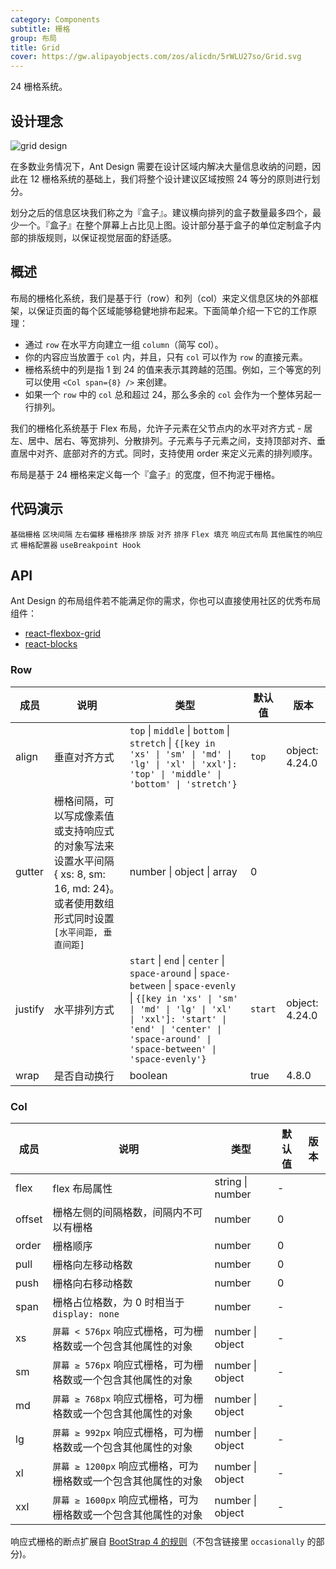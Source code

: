 ```yaml
---
category: Components
subtitle: 栅格
group: 布局
title: Grid
cover: https://gw.alipayobjects.com/zos/alicdn/5rWLU27so/Grid.svg
---
```


24 栅格系统。

## 设计理念

<div class="grid-demo">
  <img src="https://gw.alipayobjects.com/zos/bmw-prod/9189c9ef-c601-40dc-9960-c11dbb681888.svg" alt="grid design" />
</div>

在多数业务情况下，Ant Design 需要在设计区域内解决大量信息收纳的问题，因此在 12 栅格系统的基础上，我们将整个设计建议区域按照 24 等分的原则进行划分。

划分之后的信息区块我们称之为『盒子』。建议横向排列的盒子数量最多四个，最少一个。『盒子』在整个屏幕上占比见上图。设计部分基于盒子的单位定制盒子内部的排版规则，以保证视觉层面的舒适感。

## 概述

布局的栅格化系统，我们是基于行（row）和列（col）来定义信息区块的外部框架，以保证页面的每个区域能够稳健地排布起来。下面简单介绍一下它的工作原理：

- 通过 `row` 在水平方向建立一组 `column`（简写 col）。
- 你的内容应当放置于 `col` 内，并且，只有 `col` 可以作为 `row` 的直接元素。
- 栅格系统中的列是指 1 到 24 的值来表示其跨越的范围。例如，三个等宽的列可以使用 `<Col span={8} />` 来创建。
- 如果一个 `row` 中的 `col` 总和超过 24，那么多余的 `col` 会作为一个整体另起一行排列。

我们的栅格化系统基于 Flex 布局，允许子元素在父节点内的水平对齐方式 - 居左、居中、居右、等宽排列、分散排列。子元素与子元素之间，支持顶部对齐、垂直居中对齐、底部对齐的方式。同时，支持使用 order 来定义元素的排列顺序。

布局是基于 24 栅格来定义每一个『盒子』的宽度，但不拘泥于栅格。

## 代码演示

<!-- prettier-ignore -->
<code src="./demo/basic.tsx">基础栅格</code>
<code src="./demo/gutter.tsx">区块间隔</code>
<code src="./demo/offset.tsx">左右偏移</code>
<code src="./demo/sort.tsx">栅格排序</code>
<code src="./demo/flex.tsx">排版</code>
<code src="./demo/flex-align.tsx">对齐</code>
<code src="./demo/flex-order.tsx">排序</code>
<code src="./demo/flex-stretch.tsx">Flex 填充</code>
<code src="./demo/responsive.tsx">响应式布局</code>
<code src="./demo/responsive-more.tsx">其他属性的响应式</code>
<code src="./demo/playground.tsx">栅格配置器</code>
<code src="./demo/useBreakpoint.tsx">useBreakpoint Hook</code>

## API

Ant Design 的布局组件若不能满足你的需求，你也可以直接使用社区的优秀布局组件：

- [react-flexbox-grid](http://roylee0704.github.io/react-flexbox-grid/)
- [react-blocks](https://github.com/whoisandy/react-blocks/)

### Row

| 成员 | 说明 | 类型 | 默认值 | 版本 |
| --- | --- | --- | --- | --- |
| align | 垂直对齐方式 | `top` \| `middle` \| `bottom` \| `stretch` \| `{[key in 'xs' \| 'sm' \| 'md' \| 'lg' \| 'xl' \| 'xxl']: 'top' \| 'middle' \| 'bottom' \| 'stretch'}` | `top` | object: 4.24.0 |
| gutter | 栅格间隔，可以写成像素值或支持响应式的对象写法来设置水平间隔 { xs: 8, sm: 16, md: 24}。或者使用数组形式同时设置 `[水平间距, 垂直间距]` | number \| object \| array | 0 |  |
| justify | 水平排列方式 | `start` \| `end` \| `center` \| `space-around` \| `space-between` \| `space-evenly` \| `{[key in 'xs' \| 'sm' \| 'md' \| 'lg' \| 'xl' \| 'xxl']: 'start' \| 'end' \| 'center' \| 'space-around' \| 'space-between' \| 'space-evenly'}` | `start` | object: 4.24.0 |
| wrap | 是否自动换行 | boolean | true | 4.8.0 |

### Col

| 成员 | 说明 | 类型 | 默认值 | 版本 |
| --- | --- | --- | --- | --- |
| flex | flex 布局属性 | string \| number | - |  |
| offset | 栅格左侧的间隔格数，间隔内不可以有栅格 | number | 0 |  |
| order | 栅格顺序 | number | 0 |  |
| pull | 栅格向左移动格数 | number | 0 |  |
| push | 栅格向右移动格数 | number | 0 |  |
| span | 栅格占位格数，为 0 时相当于 `display: none` | number | - |  |
| xs | `屏幕 < 576px` 响应式栅格，可为栅格数或一个包含其他属性的对象 | number \| object | - |  |
| sm | `屏幕 ≥ 576px` 响应式栅格，可为栅格数或一个包含其他属性的对象 | number \| object | - |  |
| md | `屏幕 ≥ 768px` 响应式栅格，可为栅格数或一个包含其他属性的对象 | number \| object | - |  |
| lg | `屏幕 ≥ 992px` 响应式栅格，可为栅格数或一个包含其他属性的对象 | number \| object | - |  |
| xl | `屏幕 ≥ 1200px` 响应式栅格，可为栅格数或一个包含其他属性的对象 | number \| object | - |  |
| xxl | `屏幕 ≥ 1600px` 响应式栅格，可为栅格数或一个包含其他属性的对象 | number \| object | - |  |

响应式栅格的断点扩展自 [BootStrap 4 的规则](https://getbootstrap.com/docs/4.0/layout/overview/#responsive-breakpoints)（不包含链接里 `occasionally` 的部分)。

<style>
  [data-theme="dark"] #components-grid-demo-playground pre {
    background: rgba(255,255,255,0.08);
    color: rgba(255,255,255,.65);
  }
</style>
